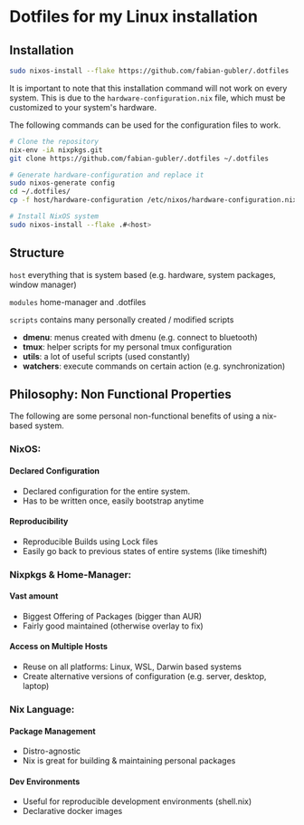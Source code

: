 # Dotfiles for my Linux installation

## Installation
```bash
sudo nixos-install --flake https://github.com/fabian-gubler/.dotfiles
```

It is important to note that this installation command will not work on every system.
This is due to the `hardware-configuration.nix` file, which must be customized to your system's hardware. 

The following commands can be used for the configuration files to work.

```bash
# Clone the repository
nix-env -iA nixpkgs.git
git clone https://github.com/fabian-gubler/.dotfiles ~/.dotfiles

# Generate hardware-configuration and replace it
sudo nixos-generate config
cd ~/.dotfiles/
cp -f host/hardware-configuration /etc/nixos/hardware-configuration.nix 

# Install NixOS system
sudo nixos-install --flake .#<host>

```

## Structure
`host` everything that is system based (e.g. hardware, system packages, window manager)

`modules` home-manager and .dotfiles

`scripts` contains many personally created / modified scripts

- **dmenu**: menus created with dmenu (e.g. connect to bluetooth)
- **tmux**: helper scripts for my personal tmux configuration
- **utils**: a lot of useful scripts (used constantly)
- **watchers**: execute commands on certain action (e.g. synchronization)

## Philosophy: Non Functional Properties
The following are some personal non-functional benefits of using a nix-based system.

### NixOS:
#### Declared Configuration 
- Declared configuration for the entire system. 
- Has to be written once, easily bootstrap anytime

#### Reproducibility
- Reproducible Builds using Lock files
- Easily go back to previous states of entire systems (like timeshift) 

### Nixpkgs & Home-Manager:
#### Vast amount 
- Biggest Offering of Packages (bigger than AUR)
- Fairly good maintained (otherwise overlay to fix)

#### Access on Multiple Hosts 
- Reuse on all platforms: Linux, WSL, Darwin based systems
- Create alternative versions of configuration (e.g. server, desktop, laptop)

### Nix Language:
#### Package Management
- Distro-agnostic 
- Nix is great for building & maintaining personal packages

#### Dev Environments
- Useful for reproducible development environments (shell.nix) 
- Declarative docker images
